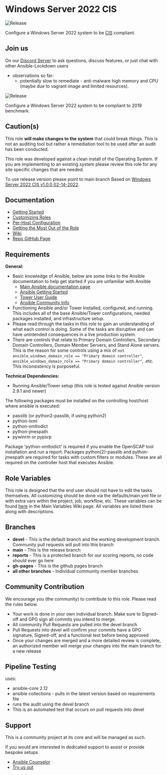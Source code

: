 # Windows Server 2022 CIS

![Release](https://img.shields.io/github/v/release/ansible-lockdown/Windows-2022-CIS?style=plastic)

Configure a Windows Server 2022 system to be [CIS](https://downloads.cisecurity.org/#/) compliant. 

## Join us

On our [Discord Server](https://discord.io/ansible-lockdown) to ask questions, discuss features, or just chat with other Ansible-Lockdown users

- observations so far:
  - potentially slow to remediate - anti-malware high memory and CPU (maybe due to vagrant image and limited resources).

![Release](https://img.shields.io/github/v/release/ansible-lockdown/Windows-2022-CIS?style=plastic)

Configure a Windows Server 2022 system to be compliant to 2019 benchmark.

## Caution(s)

This role **will make changes to the system** that could break things. This is not an auditing tool but rather a remediation tool to be used after an audit has been conducted.

This role was developed against a clean install of the Operating System. If you are implementing to an existing system please review this role for any site specific changes that are needed.

To use release version please point to main branch
Based on [Windows Server 2022 CIS v1.0.0 02-14-2022](https://downloads.cisecurity.org/#/).

## Documentation

- [Getting Started](https://www.lockdownenterprise.com/docs/getting-started-with-lockdown)
- [Customizing Roles](https://www.lockdownenterprise.com/docs/customizing-lockdown-enterprise)
- [Per-Host Configuration](https://www.lockdownenterprise.com/docs/per-host-lockdown-enterprise-configuration)
- [Getting the Most Out of the Role](https://www.lockdownenterprise.com/docs/get-the-most-out-of-lockdown-enterprise)
- [Wiki](https://github.com/ansible-lockdown/Windows-2019-CIS/wiki)
- [Repo GitHub Page](https://ansible-lockdown.github.io/Windows-2022-CIS/)

## Requirements

**General:**

- Basic knowledge of Ansible, below are some links to the Ansible documentation to help get started if you are unfamiliar with Ansible
  - [Main Ansible documentation page](https://docs.ansible.com)
  - [Ansible Getting Started](https://docs.ansible.com/ansible/latest/user_guide/intro_getting_started.html)
  - [Tower User Guide](https://docs.ansible.com/ansible-tower/latest/html/userguide/index.html)
  - [Ansible Community Info](https://docs.ansible.com/ansible/latest/community/index.html)
- Functioning Ansible and/or Tower Installed, configured, and running. This includes all of the base Ansible/Tower configurations, needed packages installed, and infrastructure setup.
- Please read through the tasks in this role to gain an understanding of what each control is doing. Some of the tasks are disruptive and can have unintended consequences in a live production system.
- There are controls that relate to Primary Domain Controllers, Secondary Domain Controllers, Domain Member Servers, and Stand Alone servers. This is the reason for some controls using a mix of `not ansible_windows_domain_role == "Primary domain controller"`, `ansible_windows_domain_role == "Primary domain controller"`, .etc. This inconsistency is purposeful. 

**Technical Dependencies:**

- Running Ansible/Tower setup (this role is tested against Ansible version 2.9.1 and newer)

The following packages must be installed on the controlling host/host where ansible is executed:

- passlib (or python2-passlib, if using python2)
- python-lxml
- python-xmltodict
- python-jmespath
- pywinrm or pypsrp

Package 'python-xmltodict' is required if you enable the OpenSCAP tool installation and run a report. Packages python(2)-passlib and python-jmespath are required for tasks with custom filters or modules. These are all required on the controller host that executes Ansible.

## Role Variables

This role is designed that the end user should not have to edit the tasks themselves. All customizing should be done via the defaults/main.yml file or with extra vars within the project, job, workflow, etc. These variables can be found [here](https://github.com/ansible-lockdown/Windows-2022-CIS/wiki/Main-Variables) in the Main Variables Wiki page. All variables are listed there along with descriptions.

## Branches

- **devel** - This is the default branch and the working development branch. Community pull requests will pull into this branch
- **main** - This is the release branch
- **reports** - This is a protected branch for our scoring reports, no code should ever go here
- **gh-pages** - This is the github pages branch
- **all other branches** - Individual community member branches

## Community Contribution

We encourage you (the community) to contribute to this role. Please read the rules below.

- Your work is done in your own individual branch. Make sure to Signed-off and GPG sign all commits you intend to merge.
- All community Pull Requests are pulled into the devel branch
- Pull Requests into devel will confirm your commits have a GPG signature, Signed-off, and a functional test before being approved
- Once your changes are merged and a more detailed review is complete, an authorized member will merge your changes into the main branch for a new release

## Pipeline Testing

uses:

- ansible-core 2.12
- ansible collections - pulls in the latest version based on requirements file
- runs the audit using the devel branch
- This is an automated test that occurs on pull requests into devel

## Support

This is a community project at its core and will be managed as such.

If you would are interested in dedicated support to assist or provide bespoke setups

- [Ansible Counselor](https://www.mindpointgroup.com/products/ansible-counselor-on-demand-ansible-services-and-consulting/)
- [Try us out](https://engage.mindpointgroup.com/try-ansible-counselor)
